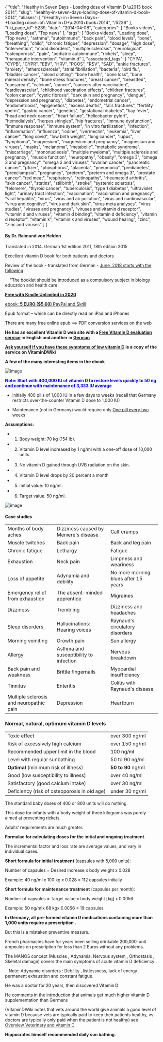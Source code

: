{
    "title": "Healthy in Seven Days - Loading dose of Vitamin D \u2013 book 2014",
    "slug": "healthy-in-seven-days-loading-dose-of-vitamin-d-book-2014",
    "aliases": [
        "/Healthy+in+Seven+Days+-+Loading+dose+of+Vitamin+D+\u2013+book+2014",
        "/5239"
    ],
    "tiki_page_id": 5239,
    "date": "2014-04-08",
    "categories": [
        "Books videos",
        "Loading dose",
        "Top news"
    ],
    "tags": [
        "Books videos",
        "Loading dose",
        "Top news",
        "asthma",
        "autoimmune",
        "back pain",
        "blood levels",
        "bone",
        "breathing",
        "child",
        "chronic fatigue",
        "depression",
        "dosage",
        "high dose",
        "intervention",
        "mood disorders",
        "multiple sclerosis",
        "neurological",
        "osteoporosis",
        "pain",
        "pediatric autoimmune",
        "rickets",
        "sleep",
        "therapeutic intervention",
        "vitamin d"
    ],
    "associated_tags": [
        "CYPA",
        "CYPB",
        "CYPR",
        "EBV",
        "HRV",
        "PCOS",
        "RSV",
        "SAD",
        "ankle fractures",
        "anxiety",
        "atherosclerosis",
        "atrial fibrillation",
        "bacteria",
        "bird flu",
        "bladder cancer",
        "blood clotting",
        "bone health",
        "bone loss",
        "bone mineral density",
        "bone stress fractures",
        "breast cancer",
        "breastfed",
        "caesarean",
        "calcium",
        "cancer",
        "cancers after vaccination",
        "cardiovascular",
        "childhood vaccination effects",
        "children fractures",
        "colon cancer",
        "cystic fibrosis",
        "dark skin and pregnancy",
        "dengue",
        "depression and pregnancy",
        "diabetes",
        "endometrial cancer",
        "endometriosis",
        "epigenetics",
        "excess deaths",
        "falls fractures",
        "fertility sperm",
        "gastric cancer",
        "genetics",
        "gestational diabetes",
        "hay fever",
        "head and neck cancer",
        "heart failure",
        "helicobacter pylori",
        "hemodialysis",
        "herpes shingles",
        "hip fractures",
        "immune dysfunction",
        "immune response",
        "immune system",
        "in vitro fertilization",
        "infection",
        "inflammation",
        "influenza",
        "iodine",
        "ivermectin",
        "leukemia",
        "liver cancer",
        "long covid",
        "low birth weight",
        "lung cancer",
        "lupus",
        "lymphoma",
        "magnesium",
        "magnesium and pregnancy",
        "magnesium and viruses",
        "masks",
        "melanoma",
        "metabolic",
        "metabolic syndrome",
        "miscarriage",
        "mononucleosis",
        "multiple myeloma",
        "multiple sclerosis and pregnancy",
        "muscle function",
        "neuropathy",
        "obesity",
        "omega 3",
        "omega 3 and pregnancy",
        "omega 3 and viruses",
        "ovarian cancer",
        "pancreatic cancer",
        "pfizer",
        "phosphorus",
        "placenta",
        "pneumonia",
        "prediabetes",
        "preeclampsia",
        "pregnancy",
        "preterm",
        "preterm and omega 3",
        "prostate cancer",
        "red meat",
        "respiratory",
        "retinopathy",
        "rheumatoid arthritis",
        "skin cancer",
        "statins",
        "stillbirth",
        "stroke",
        "systemic sclerosis",
        "telomere",
        "thyroid cancer",
        "tuberculosis",
        "type 1 diabetes",
        "ultraviolet light",
        "urinary tract infection",
        "vaccination",
        "vaccination and pregnancy",
        "viral hepatitis",
        "virus",
        "virus and air pollution",
        "virus and cardiovascular",
        "virus and cognitive",
        "virus and dark skin",
        "virus meta analyses",
        "virus studies",
        "viruses and pregnancy",
        "viruses and vitamin d receptor",
        "vitamin d and viruses",
        "vitamin d binding",
        "vitamin d deficiency",
        "vitamin d receptor",
        "vitamin k",
        "vitamin k and viruses",
        "wound healing",
        "zinc",
        "zinc and viruses"
    ]
}


#### By Dr. Raimund von Helden

Translated in 2014. German 1st edition 2011, 18th edition 2015

Excellent vitamin D book for both patients and doctors

Review of the book - translated from German - [June, 2018 starts with the following](https://www.amazon.de/Gesund-sieben-Tagen-Erfolge-Vitamin-D-Therapie/dp/3939865125/ref=sr_1_2?s=books&ie=UTF8&qid=1531547562&sr=1-2&keywords=Vitamin+D)

&nbsp; &nbsp; "The booklet should be introduced as a compulsory subject in biology education and health care

 **[Free with Kindle Unlimited in 2020](https://www.amazon.com/Healthy-Seven-Days-Success-treatment-ebook/dp/B00MHO7LKY/ref=sr_1_1?dchild=1&keywords=Healthy+in+Seven+Days&qid=1591447176&sr=8-1)** 

[ebook:  **5 EURO ($5.60)**  PayPal and Skrill](http://www.vitamindservice.com/node/92%20)

Epub format – which can be directly read on iPad and iPhones

There are many free online epub ==> PDF conversion services on the web

 **He has an excellent Vitamin D web site with a [Free Vitamin D evaluation service](/posts/free-vitamin-d-evaluation-service) in English and another in [German](http://www.vitamindservice.com/%20)** 

 **[Ask yourself if you have these symptoms of low vitamin D](/posts/ask-yourself-if-you-have-these-symptoms-of-low-vitamin-d) is a copy of the service on VitaminDWiki** 

 **A few of the many interesting items in the ebook** 

<img src="/attachments/d3.mock.jpg" alt="image">

 **<span style="color:#00F;">Note:  Start with 400,000 IU of vitamin D to restore levels quickly  to 50 ng and continue with maintenance of 3,333 IU average </span>** 

* Initially 400 pills of 1,000 IU  in a few days to weeks (recall that Germany restricts over-the-counter Vitamin D dose to 1,000 IU)

* Maintenance (not in Germany) would require only [One pill every two weeks](/posts/one-pill-every-two-weeks-gives-you-all-the-vitamin-d-most-adults-need)

 **Assumptions:** 

* 1. Body weight: 70 kg (154 lb).

* 2. Vitamin D level increased by 1 ng/ml with a one-off dose of 10,000 units.

* 3. No vitamin D gained through UVB radiation on the skin.

* 4. Vitamin D level drops by 20 percent a month

* 5. Initial value: 10 ng/ml. 

* 6. Target value: 50 ng/ml.

<img src="https://d378j1rmrlek7x.cloudfront.net/attachments/jpeg/7-day-2.jpg" alt="image">

#### Case studies

| | | |
| --- | --- | --- |
| Months of body aches | Dizziness caused by Meniere's disease | Calf cramps |
| Muscle twitches | Back pain | Back and leg pain |
| Chronic fatigue | Lethargy | Fatigue |
| Exhaustion | Neck pain | Limpness and weariness |
| Loss of appetite | Adynamia and debility | No more morning blues after 15 years |
| Emergency relief from exhaustion | The absent-minded apprentice | Migraines |
| Dizziness | Trembling | Dizziness and headaches |
| Sleep disorders | Hallucinations: Hearing voices | Raynaud's circulatory disorders  |
| Morning vomiting | Growth pain | Sun allergy |
| Allergy | Asthma and susceptibility to infection | Nervous breakdown |
| Back pain and weakness | Brittle fingernails | Myocardial insufficiency |
| Tinnitus | Enteritis | Colitis with Raynaud's disease |
| Multiple sclerosis and neuropathic pain | Depression  | Heartburn  |

### Normal, natural, optimum vitamin D levels

| | |
| --- | --- |
| Toxic effect | over 300 ng/ml |
| Risk of excessively high calcium | over 150 ng/ml |
| Recommended upper limit in the blood | 100 ng/ml |
| Level with regular sunbathing | 50 to 90 ng/ml |
|  **Optimal**  (minimum risk of illness) |  **50 to 90**  ng/ml |
| Good (low susceptibility to illness) | over 40 ng/ml |
| Satisfactory (good calcium intake) | over 30 ng/ml |
| Deficiency (risk of osteoporosis in old age) | under 30 ng/ml |

The standard baby doses of 400 or 800 units will do nothing. 

This dose for infants with a body weight of three kilograms was purely aimed at preventing rickets. 

Adults' requirements are much greater.

 **Formulae for calculating doses for the initial and ongoing treatment.** 

The incremental factor and loss rate are average values, and vary in individual cases.

 **Short formula for initial treatment**  (capsules with 5,000 units): 

Number of capsules = Desired increase x body weight x 0.028

Example: 40 ng/ml x 100 kg x 0.028 = 112 capsules initially

 **Short formula for maintenance treatment**  (capsules per month): 

Number of capsules = Target value x body weight <span>[kg]</span> x 0.0056

Example: 50 ng/mlx 68 kgx 0.0056 = 19 capsules

 **In Germany, all pre-formed vitamin D medications containing more than 1,000 units require a prescription** . 

But this is a mistaken preventive measure. 

French pharmacies have for years been selling drinkable 200,000-unit ampoules on prescription for less than 2 Euros without any problems.

The MANOS  concept   (Muscles , Adynamia, Nervous  system , Orthostasis , Skeletal damage)  covers  the  main   symptoms  of   acute vitamin   D  deficiency .

&nbsp; &nbsp;Note: Adynamic  disorders :   Debility ,  listlessness,  lack   of   energy ,  permanent   exhaustion   and  constant fatigue.

He was a doctor for 20 years, then discovered Vitamin D

He comments in the introduction that animals get much higher vitamin D supplementation than Germans

(VitaminDWiki notes that vets around the world give animals a good level of vitamin D because vets are typically paid to keep their patients healthy, vs doctors are typically only paid when the patient is not healthy)  see [Overview Veterinary and vitamin D](/tags/overview-veterinary-and-vitamin-d.html)

 **Hippocrates himself recommended daily  sun bathing.**